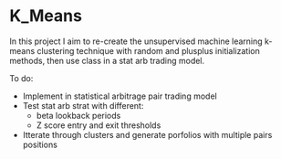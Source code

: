 # K_Means

In this project I aim to re-create the unsupervised machine learning k-means clustering technique with random and plusplus initialization methods, then use class in a stat arb trading model.

To do:
- Implement in statistical arbitrage pair trading model
- Test stat arb strat with different:
  - beta lookback periods
  - Z score entry and exit thresholds
- Itterate through clusters and generate porfolios with multiple pairs positions
